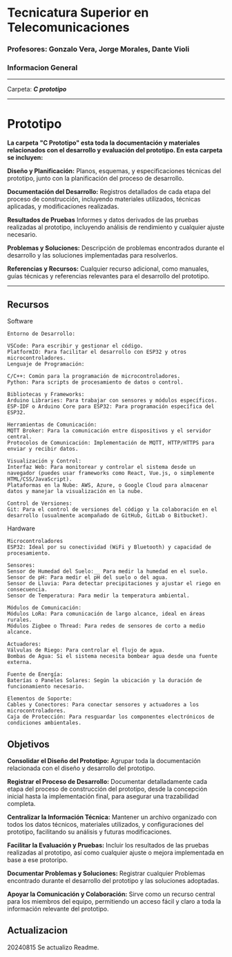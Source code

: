  # Tecnicatura Superior en Telecomunicaciones
### Profesores: Gonzalo Vera, Jorge Morales, Dante Violi  

### Informacion General

***
Carpeta: ***C prototipo***

***
# Prototipo

__La carpeta "C Prototipo" esta toda la documentación y materiales relacionados con el desarrollo y evaluación del prototipo. En esta carpeta se incluyen:__  

__Diseño y Planificación:__ Planos, esquemas, y especificaciones técnicas del prototipo, junto con la planificación del proceso de desarrollo.    

__Documentación del Desarrollo:__ Registros detallados de cada etapa del proceso de construcción, incluyendo materiales utilizados, técnicas aplicadas, y modificaciones realizadas.  

__Resultados de Pruebas__ Informes y datos derivados de las pruebas realizadas al prototipo, incluyendo análisis de rendimiento y cualquier ajuste necesario.  

__Problemas y Soluciones:__ Descripción de problemas encontrados durante el desarrollo y las soluciones implementadas para resolverlos.  

__Referencias y Recursos:__ Cualquier recurso adicional, como manuales, guías técnicas y referencias relevantes para el desarrollo del prototipo.
***





## Recursos
Software 
```
Entorno de Desarrollo:

VSCode: Para escribir y gestionar el código.
PlatformIO: Para facilitar el desarrollo con ESP32 y otros microcontroladores.
Lenguaje de Programación:

C/C++: Común para la programación de microcontroladores.
Python: Para scripts de procesamiento de datos o control.

Bibliotecas y Frameworks:
Arduino Libraries: Para trabajar con sensores y módulos específicos.
ESP-IDF o Arduino Core para ESP32: Para programación específica del ESP32.  

Herramientas de Comunicación:
MQTT Broker: Para la comunicación entre dispositivos y el servidor central.
Protocolos de Comunicación: Implementación de MQTT, HTTP/HTTPS para enviar y recibir datos.

Visualización y Control:
Interfaz Web: Para monitorear y controlar el sistema desde un navegador (puedes usar frameworks como React, Vue.js, o simplemente HTML/CSS/JavaScript).
Plataformas en la Nube: AWS, Azure, o Google Cloud para almacenar datos y manejar la visualización en la nube.

Control de Versiones:
Git: Para el control de versiones del código y la colaboración en el desarrollo (usualmente acompañado de GitHub, GitLab o Bitbucket).

```

Hardware 
```
Microcontroladores
ESP32: Ideal por su conectividad (WiFi y Bluetooth) y capacidad de procesamiento.

Sensores:
Sensor de Humedad del Suelo:__ Para medir la humedad en el suelo.
Sensor de pH: Para medir el pH del suelo o del agua.
Sensor de Lluvia: Para detectar precipitaciones y ajustar el riego en consecuencia.
Sensor de Temperatura: Para medir la temperatura ambiental.

Módulos de Comunicación:   
Módulos LoRa: Para comunicación de largo alcance, ideal en áreas rurales.  
Módulos Zigbee o Thread: Para redes de sensores de corto a medio alcance.  

Actuadores:
Válvulas de Riego: Para controlar el flujo de agua.
Bombas de Agua: Si el sistema necesita bombear agua desde una fuente externa.

Fuente de Energía:
Baterías o Paneles Solares: Según la ubicación y la duración de funcionamiento necesario.

Elementos de Soporte:
Cables y Conectores: Para conectar sensores y actuadores a los microcontroladores.
Caja de Protección: Para resguardar los componentes electrónicos de condiciones ambientales.

```
## Objetivos

__Consolidar el Diseño del Prototipo:__ Agrupar toda la documentación relacionada con el diseño y desarrollo del prototipo.  

__Registrar el Proceso de Desarrollo:__ Documentar detalladamente cada etapa del proceso de construcción del prototipo, desde la concepción inicial hasta la implementación final, para asegurar una trazabilidad completa.

__Centralizar la Información Técnica:__ Mantener un archivo organizado con todos los datos técnicos, materiales utilizados, y configuraciones del prototipo, facilitando su análisis y futuras modificaciones.  

__Facilitar la Evaluación y Pruebas:__ Incluir los resultados de las pruebas realizadas al prototipo, así como cualquier ajuste o mejora implementada en base a ese protoripo.

__Documentar Problemas y Soluciones:__ Registrar cualquier Problemas encontrado durante el desarrollo del prototipo y las soluciones adoptadas.

__Apoyar la Comunicación y Colaboración:__ Sirve como un recurso central para los miembros del equipo, permitiendo un acceso fácil y claro a toda la información relevante del prototipo.  


## Actualizacion
20240815
Se actualizo Readme.